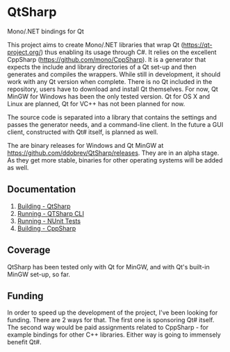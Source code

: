 QtSharp
=======

Mono/.NET bindings for Qt

This project aims to create Mono/.NET libraries that wrap Qt (https://qt-project.org/) thus enabling its usage through C#.
It relies on the excellent CppSharp (https://github.com/mono/CppSharp).
It is a generator that expects the include and library directories of a Qt set-up and then generates and compiles the wrappers.
While still in development, it should work with any Qt version when complete.
There is no Qt included in the repository, users have to download and install Qt themselves.
For now, Qt MinGW for Windows has been the only tested version.
Qt for OS X and Linux are planned, Qt for VC++ has not been planned for now.

The source code is separated into a library that contains the settings and passes the generator needs, and a command-line client.
In the future a GUI client, constructed with Qt# itself, is planned as well.

The are binary releases for Windows and Qt MinGW at https://github.com/ddobrev/QtSharp/releases. They are in an alpha stage.
As they get more stable, binaries for other operating systems will be added as well.

## Documentation

1. [Building - QtSharp](https://github.com/ddobrev/QtSharp/blob/master/Docs/1.%20Building%20-%20QtSharp.md)
2. [Running - QTSharp CLI](https://github.com/ddobrev/QtSharp/blob/master/Docs/2.%20Running%20-%20QtSharp.CLI.md)
3. [Running - NUnit Tests](https://github.com/ddobrev/QtSharp/blob/master/Docs/3.%20Running%20-%20NUnit%20Tests.md)
4. [Building - CppSharp](https://github.com/ddobrev/QtSharp/blob/master/Docs/4.%20Building%20-%20CppSharp.md)

## Coverage

QtSharp has been tested only with Qt for MinGW, and with Qt's built-in MinGW set-up, so far.

## Funding

In order to speed up the development of the project, I've been looking for funding.
There are 2 ways for that. The first one is sponsoring Qt# itself.
The second way would be paid assignments related to CppSharp - for example bindings for other C++ libraries.
Either way is going to immensely benefit Qt#.
